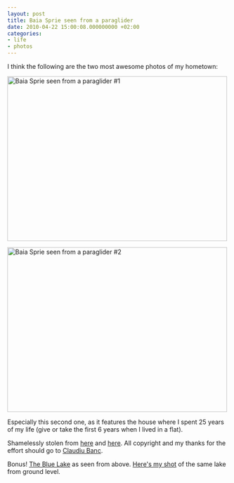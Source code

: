 ```yaml
---
layout: post
title: Baia Sprie seen from a paraglider
date: 2010-04-22 15:00:08.000000000 +02:00
categories:
- life
- photos
---
```

I think the following are the two most awesome photos of my hometown:

<a href="https://content.rusiczki.net/blogpics/8027351.jpg"><img src="https://content.rusiczki.net/2010/04/baia-sprie-from-paraglider-1-500x375.jpg" alt="Baia Sprie seen from a paraglider #1" title="Baia Sprie seen from a paraglider #1" width="500" height="375"/></a>

<a href="https://content.rusiczki.net/blogpics/8027320.jpg"><img src="https://content.rusiczki.net/2010/04/baia-sprie-from-paraglider-2-500x375.jpg" alt="Baia Sprie seen from a paraglider #2" title="Baia Sprie seen from a paraglider #2" width="500" height="375"/></a>

Especially this second one, as it features the house where I spent 25 years of my life (give or take the first 6 years when I lived in a flat).

Shamelessly stolen from <a href="http://www.panoramio.com/photo/8027351">here</a> and <a href="http://www.panoramio.com/photo/8027320">here</a>. All copyright and my thanks for the effort should go to <a href="http://www.panoramio.com/user/509619">Claudiu Banc</a>.

Bonus! <a href="http://www.panoramio.com/photo/8027290">The Blue Lake</a> as seen from above. <a href="http://www.flickr.com/photos/janos/162504631/">Here's my shot</a> of the same lake from ground level.
